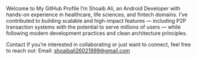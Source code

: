 Welcome to My GitHub Profile
I’m Shoaib Ali, an Android Developer with hands-on experience in healthcare, life sciences, and fintech domains. I’ve contributed to building scalable and high-impact features — including P2P transaction systems with the potential to serve millions of users — while following modern development practices and clean architecture principles.


Contact
If you’re interested in collaborating or just want to connect, feel free to reach out:
Email: shoaibali26021999@gmail.com


